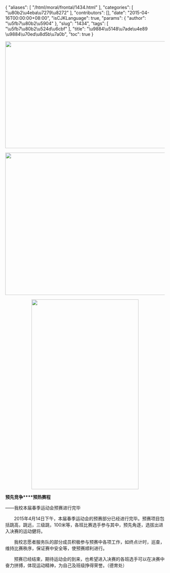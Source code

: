 {
    "aliases": [
        "/html/moral/frontal/1434.html"
    ],
    "categories": [
        "\u80b2\u4eba\u7279\u8272"
    ],
    "contributors": [],
    "date": "2015-04-16T00:00:00+08:00",
    "isCJKLanguage": true,
    "params": {
        "author": "\u5fb7\u80b2\u5904"
    },
    "slug": "1434",
    "tags": [
        "\u5fb7\u80b2\u524d\u6cbf"
    ],
    "title": "\u9884\u5148\u7ade\u4e89 \u9884\u70ed\u8d5b\u7a0b",
    "toc": true
}


<img
    src="https://cdn.tfls.online/mirror/full/f7270755ee1be5ba89ca50706d73895ce06a6a1b.jpg"
    style="display:block;margin-left:auto;margin-right:auto;"
    decoding="async"
    fetchpriority="auto"
    loading="lazy"
    height="338"
    width="600"
/>





<img
    src="https://cdn.tfls.online/mirror/full/64193a5b9b6daee9359b39cb0ef7478403324592.jpg"
    style="display:block;margin-left:auto;margin-right:auto;"
    decoding="async"
    fetchpriority="auto"
    loading="lazy"
    height="450"
    width="600"
/>





<img
    src="https://cdn.tfls.online/mirror/full/dc039a19dd6a73c862bb88a8f57a4a6f40708871.jpg"
    style="display:block;margin-left:auto;margin-right:auto;"
    decoding="async"
    fetchpriority="auto"
    loading="lazy"
    height="600"
    width="338"
/>




  





**预先竞争****预热赛程**




——我校本届春季运动会预赛进行完毕  

        2015年4月14日下午，本届春季运动会的预赛部分已经进行完毕。预赛项目包括跳高，跳远，三级跳，100米等，各班比赛选手参与其中，预先角逐，选拔出进入决赛的运动健将。  

        我校志愿者服务队的部分成员积极参与预赛中各项工作，如终点计时，巡查，维持比赛秩序，保证赛中安全等，使预赛顺利进行。  

        预赛已经结束，期待运动会的到来，也希望进入决赛的各班选手可以在决赛中奋力拼搏，体现运动精神，为自己及班级挣得荣誉。（德育处）




  



